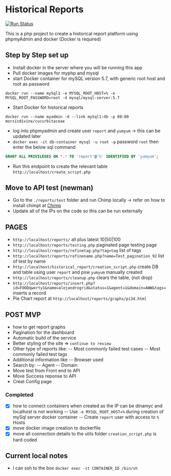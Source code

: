 # Historical Reports

[![Run Status](https://api.shippable.com/projects/5d53694131101c00068c1561/badge?branch=master)]()

This is a php project to create a historical report platform using phpmyAdmin and docker (Docker is required)

## Step by Step set up

- Install docker in the server where you will be running this app
- Pull docker images for myphp and mysql
- start Docker container for mySQL version 5.7, with generic root host and root as password

`docker run --name mySql1 -e MYSQL_ROOT_HOST=% -e MYSQL_ROOT_PASSWORD=root -d mysql/mysql-server:5.7`

- Start Docker for historical reports

`docker run --name myadmin -d --link mySql1:db -p 80:80 morsisdivine/cucurbitaceae`

- log into phpmyadmin and create user `report` and `yumyum` -> this can be updated later
- `docker exec -it db-container mysql -u root -p` password `root` then enter the below sql command
  
```sql
GRANT ALL PRIVILEGES ON *.* TO 'report'@'%' IDENTIFIED BY 'yumyum';
```

- Run this endpoint to create the relevant table `http://localhost/create_script.php`

## Move to API test (newman)

- Go to the `./reports/test` folder and run Chimp locally -> refer on how to install chimpt at [Chimp](https://chimp.readme.io/)
- Update all of the IPs on the code so this can be run externally

## PAGES

- `http://localhost/reports/` all plus latest 10|50|100
- `http://localhost/reports/testing.php` paginated page testing page
- `http://localhost/reports/refinetag.php?tag=tag` list of tags
- `http://localhost/reports/refinename.php?name=Test_pagination_92` list of test by name
- `http://localhost/historical_report/creation_script.php` create DB and table using user `report` and psw `yumyum` manually created
- `http://localhost/reports/cleanup.php` clears the table, (not drop)
- `http://localhost/reports/insert.php?id=FOODqwerty1&name=alejandrogrid&status=1&agent=1&domain=AWW&tags=` inserts a record
- Pie Chart report at `http://localhost/reports/graphs/pi3d.html`

## POST MVP

- how to get report graphs
- Pagination for the dashboard
- Automatic build of the service
- Better styling of the site => `continue to review`
- Other type of reports like:
-- Most commonly failed test cases
-- Most commonly failed test tags
- Additional information like
-- Browser used
- Search by:
--  Agent
-- Domain
- Move test from Front end to API
- Move Success reponse to API
- Creat Config page

### Completed

- [x] how to connect containers when created as the IP can be dinamyc and localhost is not working
-- Use `-e MYSQL_ROOT_HOST=%` during creation of mySql server docker container
-- Create `report` user with access to `%` Hosts
- [x] move docker image creation to dockerfile
- [x] move all connection details to the utils folder `creation_script.php` is hard coded

## Current local notes

- I can ssh to the box `docker exec -it CONTAINER_ID /bin/sh`
  